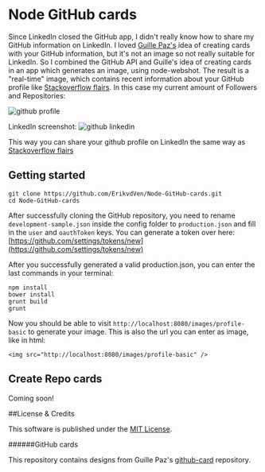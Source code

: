# Node GitHub cards

Since LinkedIn closed the GitHub app, I didn't really know how to share my GitHub information on LinkedIn. I loved 
[Guille Paz's](https://github.com/pazguille/github-card) idea of creating cards with your GitHub information, but it's not an image so not really suitable for LinkedIn. So I combined the GitHub API and Guille's idea of creating cards in an app which generates an image, using node-webshot. The result is a "real-time" image, which contains recent information about your GitHub profile like [Stackoverflow flairs](stackoverflow.com/users/flair). In this case my current amount of Followers and Repositories:

![github profile](http://node-github-cards.herokuapp.com/images/profile-basic)

LinkedIn screenshot:
![github linkedin](http://i.imgur.com/FygjY66.png)

This way you can share your github profile on LinkedIn the same way as [Stackoverflow flairs](stackoverflow.com/users/flair)

## Getting started
```
git clone https://github.com/ErikvdVen/Node-GitHub-cards.git
cd Node-GitHub-cards
```
After successfully cloning the GitHub repository, you need to rename `development-sample.json` inside the config folder to `production.json` and fill in the `user` and `oauthToken` keys. You can generate a token over here: [https://github.com/settings/tokens/new](https://github.com/settings/tokens/new)

After you successfully generated a valid production.json, you can enter the last commands in your terminal:
```
npm install
bower install
grunt build
grunt
```

Now you should be able to visit `http://localhost:8080/images/profile-basic` to generate your image. This is also the url you can enter as image, like in html:
```
<img src="http://localhost:8080/images/profile-basic" />
```

## Create Repo cards
Coming soon!

##License & Credits

This software is published under the [MIT License](https://en.wikipedia.org/wiki/MIT_License).

######GitHub cards

This repository contains designs from Guille Paz's [github-card](https://github.com/pazguille/github-card) repository.
